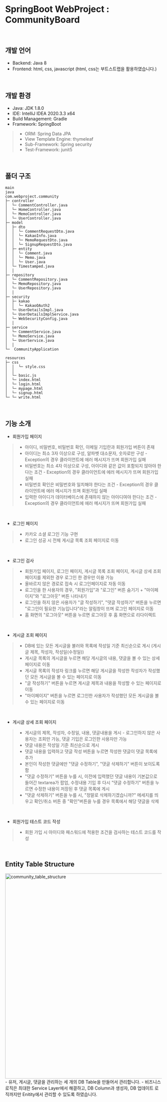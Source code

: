 SpringBoot WebProject : CommunityBoard  
=====================


</br>

개발 언어
---------
- Backend: Java 8
- Frontend: html, css, javascript (html, css는 부트스트랩을 활용하였습니다.)


</br>

개발 환경
---------
- Java: JDK 1.8.0  
- IDE: IntelliJ IDEA 2020.3.3 x64  
- Build Management: Gradle  
- Framework: SpringBoot  
> - ORM: Spring Data JPA  
> - View Template Engine: thymeleaf  
> - Sub-Framework: Spring security  
> - Test-Framework: junit5


</br>

폴더 구조
---------
```
main
java
com.webproject.community
├─ controller
│  └─ CommentController.java
│  └─ HomeController.java
│  └─ MemoController.java
│  └─ UserController.java
├─ model
│  ├─ dto
│  │  └─ CommentRequestDto.java
│  │  └─ KakaoInfo.java
│  │  └─ MemoRequestDto.java
│  │  └─ SignupRequestDto.java
│  ├─ entity
│  │  └─ Comment.java
│  │  └─ Memo.java
│  │  └─ User.java
│  └─ Timestamped.java
│  │  
├─ repository
│  └─ CommentRepository.java
│  └─ MemoRepository.java
│  └─ UserRepository.java
│  │  
├─ security
│  ├─ kakao
│  │  └─ KakaoOAuth2
│  └─ UserDetailsImpl.java
│  └─ UserDetailsImplService.java
│  └─ WebSecurityConfig.java
│  │ 
├─ service
│  └─ CommentService.java
│  └─ MemoService.java
│  └─ UserService.java
│  │ 
└─  CommunityApplication  

resources
├─ css
│  │  └─ style.css
│  │ 
│  └─ basic.js
│  └─ index.html
│  └─ login.html
│  └─ mypage.html
│  └─ signup.html
└─ └─ write.html
```


</br>

기능 소개
--------
- 회원가입 페이지  
> - 아이디, 비밀번호, 비밀번호 확인, 이메일 기입란과 회원가입 버튼이 존재  
> - 아이디는 최소 3자 이상으로 구성, 알파벳 대소문자, 숫자로만 구성 - Exception의 경우 클라이언트에 에러 메시지가 뜨며 회원가입 실패  
> - 비밀번호는 최소 4자 이상으로 구성, 아이디와 같은 값이 포함되지 않아야 한다는 조건 - Exception의 경우 클라이언트에 에러 메시지가 뜨며 회원가입 실패  
> - 비밀번호 확인은 비밀번호와 일치해야 한다는 조건 - Exception의 경우 클라이언트에 에러 메시지가 뜨며 회원가입 실패  
> - 입력한 아이디가 데이터베이스에 존재하지 않는 아이디여야 한다는 조건 - Exception의 경우 클라이언트에 에러 메시지가 뜨며 회원가입 실패 


</br>

- 로그인 페이지
> - 카카오 소셜 로그인 기능 구현
> - 로그인 성공 시 전체 게시글 목록 조회 페이지로 이동


</br>

- 로그인 검사
> - 회원가입 페이지, 로그인 페이지, 게시글 목록 조회 페이지, 게시글 상세 조회 페이지를 제외한 경우 로그인 한 경우만 이용 가능
> - 올바르지 않은 경로로 접속 시 로그인페이지로 자동 이동
> - 로그인을 한 사용자의 경우, "회원가입"과 "로그인" 버튼 숨기기 + "마이페이지"와 "로그아웃" 버튼 나타내기
> - 로그인을 하지 않은 사용자가 "글 작성하기", "댓글 작성하기" 버튼을 누르면 "로그인이 필요한 기능입니다"라는 알림창이 뜨며 로그인 페이지로 이동
> - 홈 화면의 "로그아웃" 버튼을 누르면 로그아웃 후 홈 화면으로 리다이렉트


</br>

- 게시글 조회 페이지
> - DB에 있는 모든 게시글을 불러와 목록에 작성일 기준 최신순으로 게시 (게시글 제목, 작성자, 작성일(수정일))
> - 게시글 목록의 게시글을 누르면 해당 게시글의 내용, 댓글을 볼 수 있는 상세 페이지로 이동
> - 게시글 목록의 작성자 링크를 누르면 해당 게시글을 작성한 작성자가 작성했던 모든 게시글을 볼 수 있는 페이지로 이동
> - "글 작성하기" 버튼을 누르면 게시글 제목과 내용을 작성할 수 있는 페이지로 이동
> - "마이페이지" 버튼을 누르면 로그인한 사용자가 작성했던 모든 게시글을 볼 수 있는 페이지로 이동


</br>

- 게시글 상세 조회 페이지
> - 게시글의 제목, 작성자, 수정일, 내용, 댓글내용을 게시 - 로그인하지 않은 사용자는 조회만 가능, 댓글 기입은 로그인한 사용자만 가능
> - 댓글 내용은 작성일 기준 최신순으로 게시
> - 댓글 내용을 입력하고 댓글 작성 버튼을 누르면 작성한 댓글이 댓글 목록에 추가
> - 본인이 작성한 댓글에만 "댓글 수정하기", "댓글 삭제하기" 버튼이 보이도록 함
> - "댓글 수정하기" 버튼을 누를 시, 이전에 입력했던 댓글 내용이 기본값으로 들어간 textarea가 팝업, 수정내용 기입 후 다시 "댓글 수정하기" 버튼을 누르면 수정한 내용이 저장된 후 댓글 목록에 게시
> - "댓글 삭제하기" 버튼을 누를 시, "정말로 삭제하기겠습니까?" 메세지를 띄우고 확인/취소 버튼 중 "확인"버튼을 누를 경우 목록에서 해당 댓글을 삭제


</br>

- 회원가입 테스트 코드 작성
> - 회원 가입 시 아이디와 패스워드에 적용한 조건을 검사하는 테스트 코드를 작성


</br>

Entity Table Structure
----------------------
<img width="658" alt="community_table_structure" src="https://user-images.githubusercontent.com/79817873/113205459-4635ee80-92a9-11eb-818f-5a3edeab7a3b.PNG">


</br>
- 유저, 게시글, 댓글을 관리하는 세 개의 DB Table을 만들어서 관리합니다.  
- 비즈니스 로직은 최대한 Service Layer에서 해결하고, DB Column과 생성자, DB 업데이트 로직까지만 Enitity에서 관리할 수 있도록 하였습니다.  


